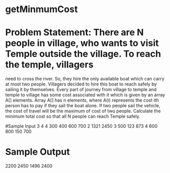 # getMinmumCost
# Problem Statement: There are N people in village, who wants to visit Temple outside the village. To reach the temple, villagers
need to cross the river. So, they hire the only available boat which can carry at most two people. Villagers decided to hire this boat to reach safely by sailing it by themselves. Every part of journey from village to temple and temple to village has some cost associated with it which is given by an array A[] elements. Array
A[] has n elements, where A(i) represents the cost ith person has to pay if they sail the boat alone. If two people sail the vehicle, the cost of travel will be the maximum of cost of two people. Calculate the minimum total cost so that all N people can reach Temple safely.

#Sample Input
3
4
4
300 400 600 700
2
1321 2450
3
500 123 873
4
600 800 150 700

# Sample Output
2200
2450
1496
2400
